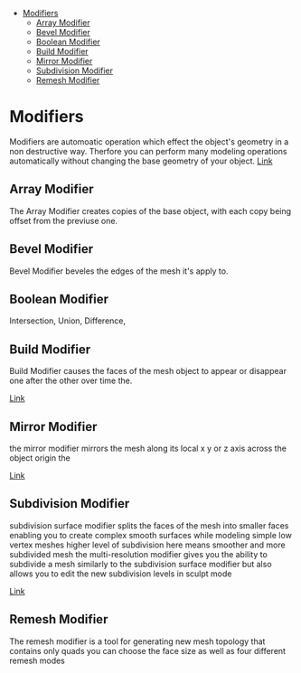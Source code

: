 <!--ts-->
   * [Modifiers](#modifiers)
      * [Array Modifier](#array-modifier)
      * [Bevel Modifier](#bevel-modifier)
      * [Boolean Modifier](#boolean-modifier)
      * [Build Modifier](#build-modifier)
      * [Mirror Modifier](#mirror-modifier)
      * [Subdivision Modifier](#subdivision-modifier)
      * [Remesh Modifier](#remesh-modifier)

<!-- Added by: gil_diy, at: Sat 27 Aug 2022 13:33:51 IDT -->

<!--te-->

# Modifiers

Modifiers are automoatic operation which effect the object's geometry in a non destructive way.
Therfore you can perform many modeling operations automatically without changing the base geometry of your object.
[Link](https://youtu.be/idcFMhoSdIc)


## Array Modifier

The Array Modifier creates copies of the base object, with each copy being offset from the previuse one.

## Bevel Modifier

Bevel Modifier beveles the edges of the mesh it's apply to.


##  Boolean Modifier

Intersection, Union, Difference, 

##  Build Modifier

Build Modifier causes the faces of the mesh object to appear or disappear one after the other over time the.

[Link](https://www.youtube.com/watch?v=idcFMhoSdIc&t=83s)

## Mirror Modifier

the mirror modifier mirrors the mesh along its local x y or z axis across the object origin the

[Link](https://www.youtube.com/watch?v=idcFMhoSdIc&t=133s)

## Subdivision Modifier

subdivision surface modifier splits the faces of the mesh into smaller faces enabling you to create
complex smooth surfaces while modeling simple low vertex meshes higher level of subdivision here
means smoother and more subdivided mesh the multi-resolution modifier gives you the ability to
subdivide a mesh similarly to the subdivision surface modifier but also allows you to edit the
new subdivision levels in sculpt mode 


[Link](https://www.youtube.com/watch?v=idcFMhoSdIc&t=141s)

## Remesh Modifier


The remesh modifier is a tool for generating new mesh topology that contains only quads you 
can choose the face size as well as four different remesh modes